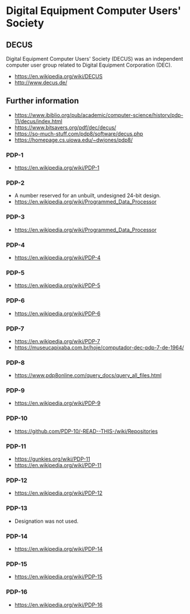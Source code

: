 # Digital Equipment Computer Users' Society

## DECUS
Digital Equipment Computer Users' Society (DECUS) was an independent computer user group related to Digital Equipment Corporation (DEC).
- https://en.wikipedia.org/wiki/DECUS
- http://www.decus.de/

## Further information
- https://www.ibiblio.org/pub/academic/computer-science/history/pdp-11/decus/index.html
- https://www.bitsavers.org/pdf/dec/decus/
- https://so-much-stuff.com/pdp8/software/decus.php
- https://homepage.cs.uiowa.edu/~dwjones/pdp8/

### PDP-1
- https://en.wikipedia.org/wiki/PDP-1

### PDP-2
- A number reserved for an unbuilt, undesigned 24-bit design.
- https://en.wikipedia.org/wiki/Programmed_Data_Processor
  
### PDP-3
- https://en.wikipedia.org/wiki/Programmed_Data_Processor
  
### PDP-4
- https://en.wikipedia.org/wiki/PDP-4

### PDP-5
- https://en.wikipedia.org/wiki/PDP-5
  
### PDP-6
- https://en.wikipedia.org/wiki/PDP-6

### PDP-7
- https://en.wikipedia.org/wiki/PDP-7
- https://museucapixaba.com.br/hoje/computador-dec-pdp-7-de-1964/

### PDP-8
- https://www.pdp8online.com/query_docs/query_all_files.html

### PDP-9
- https://en.wikipedia.org/wiki/PDP-9

### PDP-10
- https://github.com/PDP-10/-READ--THIS-/wiki/Repositories

### PDP-11
- https://gunkies.org/wiki/PDP-11
- https://en.wikipedia.org/wiki/PDP-11

### PDP-12
- https://en.wikipedia.org/wiki/PDP-12

### PDP-13
- Designation was not used.

### PDP-14
- https://en.wikipedia.org/wiki/PDP-14

### PDP-15
- https://en.wikipedia.org/wiki/PDP-15

### PDP-16
- https://en.wikipedia.org/wiki/PDP-16

